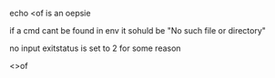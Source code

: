 

echo <of is an oepsie


if a cmd cant be found in env it sohuld be "No such file or directory"


no input exitstatus is set to 2 for some reason


<<bla cat >>of
